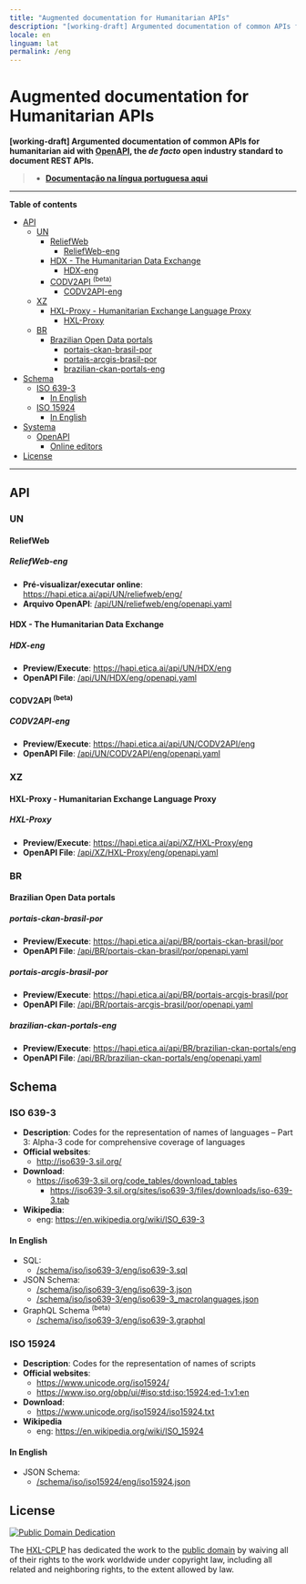 ```yaml
---
title: "Augmented documentation for Humanitarian APIs"
description: "[working-draft] Argumented documentation of common APIs for humanitarian aid with OpenAPI"
locale: en
linguam: lat
permalink: /eng
---
```


# Augmented documentation for Humanitarian APIs
**[working-draft] Argumented documentation of common APIs for
humanitarian aid with [OpenAPI](https://www.openapis.org/), the _de facto_
open industry standard to document REST APIs.**

> - **[Documentação na língua portuguesa aqui](/por/)**

---

**Table of contents**

<!-- TOC depthFrom:2 -->

- [API](#api)
    - [UN](#un)
        - [ReliefWeb](#reliefweb)
            - [ReliefWeb-eng](#reliefweb-eng)
        - [HDX - The Humanitarian Data Exchange](#hdx---the-humanitarian-data-exchange)
            - [HDX-eng](#hdx-eng)
        - [CODV2API <sup>(beta)</sup>](#codv2api-supbetasup)
            - [CODV2API-eng](#codv2api-eng)
    - [XZ](#xz)
        - [HXL-Proxy - Humanitarian Exchange Language Proxy](#hxl-proxy---humanitarian-exchange-language-proxy)
            - [HXL-Proxy](#hxl-proxy)
    - [BR](#br)
        - [Brazilian Open Data portals](#brazilian-open-data-portals)
            - [portais-ckan-brasil-por](#portais-ckan-brasil-por)
            - [portais-arcgis-brasil-por](#portais-arcgis-brasil-por)
            - [brazilian-ckan-portals-eng](#brazilian-ckan-portals-eng)
- [Schema](#schema)
    - [ISO 639-3](#iso-639-3)
        - [In English](#in-english)
    - [ISO 15924](#iso-15924)
        - [In English](#in-english-1)
- [Systema](#systema)
    - [OpenAPI](#openapi)
        - [Online editors](#online-editors)
- [License](#license)

<!-- /TOC -->

---


## API

### UN

#### ReliefWeb
<!--
- **Wikipedia**:
  - eng: <https://en.wikipedia.org/wiki/ReliefWeb>
-->

##### ReliefWeb-eng
- **Pré-visualizar/executar online**: <https://hapi.etica.ai/api/UN/reliefweb/eng/>
- **Arquivo OpenAPI**: [/api/UN/reliefweb/eng/openapi.yaml](/api/UN/reliefweb/eng/openapi.yaml)

#### HDX - The Humanitarian Data Exchange

##### HDX-eng
- **Preview/Execute**: <https://hapi.etica.ai/api/UN/HDX/eng>
- **OpenAPI File**: [/api/UN/HDX/eng/openapi.yaml](/api/UN/HDX/eng/openapi.yaml)

#### CODV2API <sup>(beta)</sup>

##### CODV2API-eng
- **Preview/Execute**: <https://hapi.etica.ai/api/UN/CODV2API/eng>
- **OpenAPI File**: [/api/UN/CODV2API/eng/openapi.yaml](/api/UN/CODV2API/eng/openapi.yaml)

### XZ

#### HXL-Proxy - Humanitarian Exchange Language Proxy

##### HXL-Proxy
- **Preview/Execute**: <https://hapi.etica.ai/api/XZ/HXL-Proxy/eng>
- **OpenAPI File**: [/api/XZ/HXL-Proxy/eng/openapi.yaml](/api/XZ/HXL-Proxy/eng/openapi.yaml)

### BR

#### Brazilian Open Data portals

##### portais-ckan-brasil-por

- **Preview/Execute**: <https://hapi.etica.ai/api/BR/portais-ckan-brasil/por>
- **OpenAPI File**: [/api/BR/portais-ckan-brasil/por/openapi.yaml](/api/BR/portais-ckan-brasil/por/openapi.yaml)

##### portais-arcgis-brasil-por

- **Preview/Execute**: <https://hapi.etica.ai/api/BR/portais-arcgis-brasil/por>
- **OpenAPI File**: [/api/BR/portais-arcgis-brasil/por/openapi.yaml](/api/BR/portais-arcgis-brasil/por/openapi.yaml)


##### brazilian-ckan-portals-eng

- **Preview/Execute**: <https://hapi.etica.ai/api/BR/brazilian-ckan-portals/eng>
- **OpenAPI File**: [/api/BR/brazilian-ckan-portals/eng/openapi.yaml](/api/BR/brazilian-ckan-portals/eng/openapi.yaml)

## Schema

### ISO 639-3
- **Description**: Codes for the representation of names of languages –
  Part 3: Alpha-3 code for comprehensive coverage of languages
- **Official websites**:
  - <http://iso639-3.sil.org/>
- **Download**:
  - <https://iso639-3.sil.org/code_tables/download_tables>
    - <https://iso639-3.sil.org/sites/iso639-3/files/downloads/iso-639-3.tab>
- **Wikipedia**:
  - eng: <https://en.wikipedia.org/wiki/ISO_639-3>

#### In English
- SQL:
  - [/schema/iso/iso639-3/eng/iso639-3.sql](/schema/iso/iso639-3/eng/iso639-3.sql)
- JSON Schema:
  - [/schema/iso/iso639-3/eng/iso639-3.json](/schema/iso/iso639-3/eng/iso639-3.json)
  - [/schema/iso/iso639-3/eng/iso639-3_macrolanguages.json](/schema/iso/iso639-3/eng/iso639-3_macrolanguages.json)
- GraphQL Schema <sup>(beta)</sup>
  - [/schema/iso/iso639-3/eng/iso639-3.graphql](/schema/iso/iso639-3/eng/iso639-3.graphql)

### ISO 15924
- **Description**: Codes for the representation of names of scripts
- **Official websites**:
  - <https://www.unicode.org/iso15924/>
  - <https://www.iso.org/obp/ui/#iso:std:iso:15924:ed-1:v1:en>
- **Download**:
  - <https://www.unicode.org/iso15924/iso15924.txt>
- **Wikipedia**
  - eng: <https://en.wikipedia.org/wiki/ISO_15924>

#### In English

- JSON Schema:
  - [/schema/iso/iso15924/eng/iso15924.json](/schema/iso/iso15924/eng/iso15924.json)

<!--
## Systema

### OpenAPI
- **OpenAPI Specification**: <https://spec.openapis.org/oas/v3.0.3>
- **OpenAPI.Tools** <https://openapi.tools/>

#### Online editors
- <https://editor.swagger.io/>
- <https://editor.swagger.io/?url=https://example.org/myfile.yaml>

-->

## License

<!--TODO: This license terms are a draft; Need to be reviewned -->

[![Public Domain Dedication](https://i.creativecommons.org/p/zero/1.0/88x31.png)](UNLICENSE)

The [HXL-CPLP](https://github.com/HXL-CPLP) has dedicated the work to the
[public domain](UNLICENSE) by waiving all of their rights to the work worldwide
under copyright law, including all related and neighboring rights, to the extent
allowed by law.
